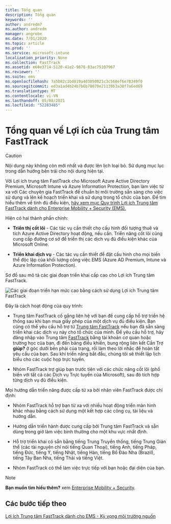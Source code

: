 ```yaml
---
title: Tổng quan
description: Tổng quan
keywords: ''
author: andredm7
ms.author: andredm
manager: angrobe
ms.date: 7/01/2020
ms.topic: article
ms.prod: ''
ms.service: microsoft-intune
localization_priority: None
ms.collection: FastTrack
ms.assetid: e60e3714-5120-41e2-9878-83ac75107967
ms.reviewer: ''
ms.suite: ems
ms.openlocfilehash: 7a5b82c1bd819a403050821c3c560ef6e78349f0
ms.sourcegitcommit: ed3a1ad4b24b7b6b78070e21139b3a38f7a6ed69
ms.translationtype: MT
ms.contentlocale: vi-VN
ms.lasthandoff: 05/08/2021
ms.locfileid: "52283485"
---
```

# <a name="fasttrack-center-benefit-overview"></a>Tổng quan về Lợi ích của Trung tâm FastTrack

> [!CAUTION]
> Nội dung này không còn mới nhất và được lên lịch loại bỏ. Sử dụng mục lục trong dẫn hướng bên trái cho nội dung hiện tại.

Với Lợi ích trung tâm FastTrack cho Microsoft Azure Active Directory Premium, Microsoft Intune và Azure Information Protection, bạn làm việc từ xa với Các chuyên gia FastTrack để chuẩn bị môi trường sẵn sàng cho việc sử dụng và lên kế hoạch triển khai và sử dụng trong tổ chức của bạn. Để tìm hiểu thêm về tính đủ điều kiện, [hãy xem mục Quy trình Lợi ích Trung tâm FastTrack dành cho Enterprise Mobility + Security (EMS).](EMS-fasttrack-process.md)

Hiện có hai thành phần chính:

-   **Triển thị cốt lõi** - Các tác vụ cần thiết cho cấu hình đối tượng thuê và tích Azure Active Directory hoạt động, nếu cần. Triển năng cốt lõi cũng cung cấp đường cơ sở để triển thị các dịch vụ đủ điều kiện khác của Microsoft Online.

-   **Triển khai dịch vụ** - Các tác vụ cần thiết để đặt cấu hình cho mọi biến thể độc lập của khối lượng công việc EMS (Azure AD Premium, Intune và Azure Information Protection).

Sơ đồ sau mô tả các giai đoạn triển khai cấp cao cho Lợi ích Trung tâm FastTrack.

![Các giai đoạn triển hạn mức cao bằng cách sử dụng Lợi ích Trung tâm FastTrack](./media/ft-onboarding-process.png)

Đây là cách hoạt động của quy trình:

- Trung tâm FastTrack cố gắng liên hệ với bạn để cung cấp hỗ trợ triển hệ thống sau khi bạn mua giấy phép của một dịch vụ đủ điều kiện. Bạn cũng có thể yêu cầu hỗ trợ từ [Trung tâm FastTrack](https://go.microsoft.com/fwlink/?linkid=780698) nếu bạn đã sẵn sàng triển khai các dịch vụ này cho tổ chức của mình. Để yêu cầu hỗ trợ, hãy đăng nhập vào Trung tâm [FastTrack](https://go.microsoft.com/fwlink/?linkid=780698) bằng tài khoản cơ quan hoặc trường học của bạn, đi đến bảng điều khiển, bung rộng liên kết Cần Trợ **giúp?** ở góc dưới bên phải của trang, rồi làm theo lời nhắc để hoàn tất yêu cầu của bạn. Sau khi triển năng bắt đầu, chúng tôi sẽ thiết lập lịch biểu cho các cuộc họp trực tuyến.

-   Nhóm FastTrack trợ giúp bạn trước tiên với các chức năng cốt lõi (phổ biến với tất cả các Dịch vụ Trực tuyến của Microsoft), sau đó tích hợp từng dịch vụ đủ điều kiện.

Mọi hướng dẫn triển năng được cấp từ xa bởi nhân viên FastTrack được chỉ định:

-   Nhóm FastTrack hỗ trợ bạn từ xa với nhiều hoạt động triển màn hình khác nhau bằng cách sử dụng một kết hợp các công cụ, tài liệu và hướng dẫn.

-   Hướng dẫn triển hành được cung cấp bởi Trung tâm FastTrack và sẵn dùng trong giờ làm việc bình thường cho một khu vực nhất định.

-   Hỗ trợ triển khai có sẵn bằng tiếng Trung Truyền thống, tiếng Trung Giản thể (các tài nguyên chỉ nói tiếng Quan Thoại), tiếng Anh, tiếng Pháp, tiếng Đức, tiếng Ý, tiếng Nhật, tiếng Hàn, tiếng Bồ Đào Nha (Brazil), tiếng Tây Ban Nha, tiếng Thái và tiếng Việt.

-   Nhóm FastTrack có thể làm việc trực tiếp với bạn hoặc đại diện của bạn.

> [!NOTE]
> **Bạn muốn tìm hiểu thêm?** xem [Enterprise Mobility + Security](https://www.microsoft.com/cloud-platform/enterprise-mobility).

## <a name="next-steps"></a>Các bước tiếp theo

[Lợi ích Trung tâm FastTrack dành cho EMS - Kỳ vọng môi trường nguồn](EMS-source-environment-expectations.md)


